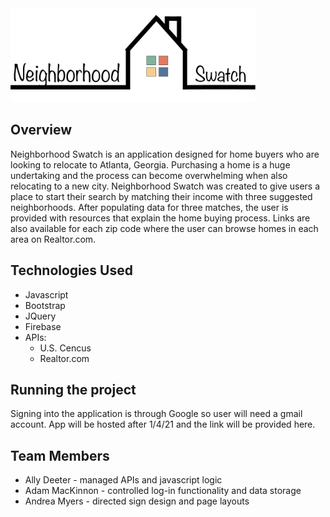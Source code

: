 <img src="public/images/logo_1_black.png" alt="alt text" width="auto" height="150px">

## **Overview**
Neighborhood Swatch is an application designed for home buyers who are looking to relocate to Atlanta, Georgia. Purchasing a home is a huge undertaking and the process can become overwhelming when also relocating to a new city. Neighborhood Swatch was created to give users a place to start their search by matching their income with three suggested neighborhoods. After populating data for three matches, the user is provided with resources that explain the home buying process. Links are also available for each zip code where the user can browse homes in each area on Realtor.com. 

## **Technologies Used**
* Javascript 
* Bootstrap
* JQuery
* Firebase 
* APIs: 
    * U.S. Cencus 
    * Realtor.com 


## **Running the project**
Signing into the application is through Google so user will need a gmail account. App will be hosted after 1/4/21 and the link will be provided here. 


## **Team Members**

- Ally Deeter - managed APIs and javascript logic
- Adam MacKinnon - controlled log-in functionality and data storage
- Andrea Myers - directed sign design and page layouts 
